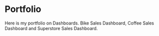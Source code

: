 # Portfolio
Here is my portfolio on Dashboards. Bike Sales Dashboard, Coffee Sales Dashboard and Superstore Sales Dashboard.
